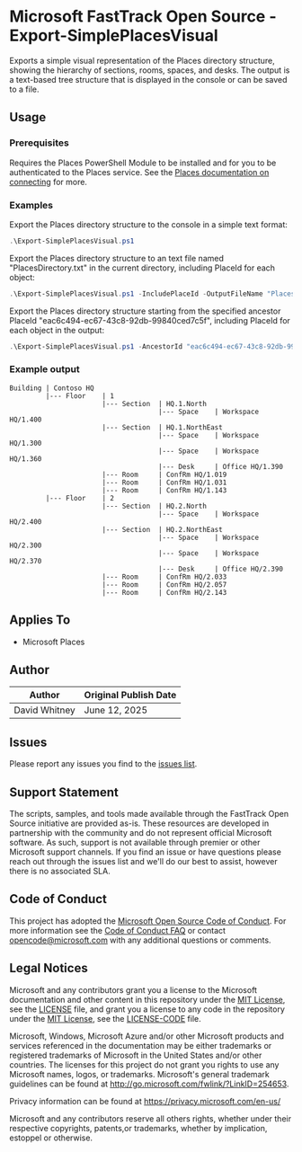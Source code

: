 # Microsoft FastTrack Open Source - Export-SimplePlacesVisual

Exports a simple visual representation of the Places directory structure, showing the hierarchy of sections, rooms, spaces, and desks. The output is a text-based tree structure that is displayed in the console or can be saved to a file.

## Usage

### Prerequisites

Requires the Places PowerShell Module to be installed and for you to be authenticated to the Places service. See the [Places documentation on connecting](https://learn.microsoft.com/en-us/microsoft-365/places/powershell/connect-microsoftplaces) for more.

### Examples

Export the Places directory structure to the console in a simple text format:

```PowerShell
.\Export-SimplePlacesVisual.ps1
```

Export the Places directory structure to an text file named "PlacesDirectory.txt" in the current directory, including PlaceId for each object:

```PowerShell
.\Export-SimplePlacesVisual.ps1 -IncludePlaceId -OutputFileName "PlacesDirectory.txt"
```

Export the Places directory structure starting from the specified ancestor PlaceId "eac6c494-ec67-43c8-92db-99840ced7c5f", including PlaceId for each object in the output:

```PowerShell
.\Export-SimplePlacesVisual.ps1 -AncestorId "eac6c494-ec67-43c8-92db-99840ced7c5f" -IncludePlaceId
```

### Example output

```Plain Text
Building | Contoso HQ 
         |--- Floor    | 1
                       |--- Section  | HQ.1.North
                                     |--- Space    | Workspace HQ/1.400
                       |--- Section  | HQ.1.NorthEast
                                     |--- Space    | Workspace HQ/1.300
                                     |--- Space    | Workspace HQ/1.360
                                     |--- Desk     | Office HQ/1.390
                       |--- Room     | ConfRm HQ/1.019
                       |--- Room     | ConfRm HQ/1.031
                       |--- Room     | ConfRm HQ/1.143
         |--- Floor    | 2
                       |--- Section  | HQ.2.North
                                     |--- Space    | Workspace HQ/2.400
                       |--- Section  | HQ.2.NorthEast
                                     |--- Space    | Workspace HQ/2.300
                                     |--- Space    | Workspace HQ/2.370
                                     |--- Desk     | Office HQ/2.390
                       |--- Room     | ConfRm HQ/2.033
                       |--- Room     | ConfRm HQ/2.057
                       |--- Room     | ConfRm HQ/2.143
```

## Applies To

- Microsoft Places

## Author

|Author|Original Publish Date
|----|--------------------------
|David Whitney|June 12, 2025|

## Issues

Please report any issues you find to the [issues list](../../../../issues).

## Support Statement

The scripts, samples, and tools made available through the FastTrack Open Source initiative are provided as-is. These resources are developed in partnership with the community and do not represent official Microsoft software. As such, support is not available through premier or other Microsoft support channels. If you find an issue or have questions please reach out through the issues list and we'll do our best to assist, however there is no associated SLA.

## Code of Conduct

This project has adopted the [Microsoft Open Source Code of Conduct](https://opensource.microsoft.com/codeofconduct/).
For more information see the [Code of Conduct FAQ](https://opensource.microsoft.com/codeofconduct/faq/) or
contact [opencode@microsoft.com](mailto:opencode@microsoft.com) with any additional questions or comments.

## Legal Notices

Microsoft and any contributors grant you a license to the Microsoft documentation and other content in this repository under the [MIT License](https://opensource.org/licenses/MIT), see the [LICENSE](LICENSE) file, and grant you a license to any code in the repository under the [MIT License](https://opensource.org/licenses/MIT), see the [LICENSE-CODE](LICENSE-CODE) file.

Microsoft, Windows, Microsoft Azure and/or other Microsoft products and services referenced in the documentation may be either trademarks or registered trademarks of Microsoft in the United States and/or other countries. The licenses for this project do not grant you rights to use any Microsoft names, logos, or trademarks. Microsoft's general trademark guidelines can be found at http://go.microsoft.com/fwlink/?LinkID=254653.

Privacy information can be found at https://privacy.microsoft.com/en-us/

Microsoft and any contributors reserve all others rights, whether under their respective copyrights, patents,or trademarks, whether by implication, estoppel or otherwise.
